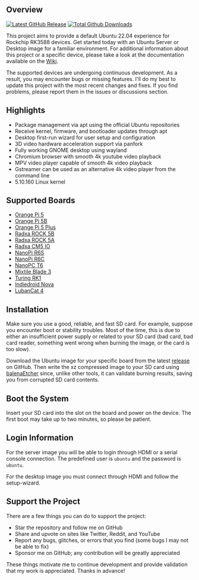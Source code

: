## Overview

[![Latest GitHub Release](https://img.shields.io/github/release/Joshua-Riek/ubuntu-rockchip.svg?label=Latest%20Release)](https://github.com/Joshua-Riek/ubuntu-rockchip/releases/latest)
[![Total Github Downloads](https://img.shields.io/github/downloads/Joshua-Riek/ubuntu-rockchip/total.svg?&color=E95420&label=Total%20Downloads)](https://github.com/Joshua-Riek/ubuntu-rockchip/releases)

This project aims to provide a default Ubuntu 22.04 experience for Rockchip RK3588 devices. Get started today with an Ubuntu Server or Desktop image for a familiar environment. For additional information about this project or a specific device, please take a look at the documentation available on the [Wiki](https://github.com/Joshua-Riek/ubuntu-rockchip/wiki).

The supported devices are undergoing continuous development. As a result, you may encounter bugs or missing features. I'll do my best to update this project with the most recent changes and fixes. If you find problems, please report them in the issues or discussions section.

## Highlights

* Package management via apt using the official Ubuntu repositories
* Receive kernel, firmware, and bootloader updates through apt
* Desktop first-run wizard for user setup and configuration
* 3D video hardware acceleration support via panfork
* Fully working GNOME desktop using wayland
* Chromium browser with smooth 4k youtube video playback
* MPV video player capable of smooth 4k video playback
* Gstreamer can be used as an alternative 4k video player from the command line
* 5.10.160 Linux kernel

## Supported Boards

* [Orange Pi 5](http://www.orangepi.org/html/hardWare/computerAndMicrocontrollers/details/Orange-Pi-5.html)
* [Orange Pi 5B](http://www.orangepi.org/html/hardWare/computerAndMicrocontrollers/details/Orange-Pi-5B.html)
* [Orange Pi 5 Plus](http://www.orangepi.org/html/hardWare/computerAndMicrocontrollers/details/Orange-Pi-5-plus.html)
* [Radxa ROCK 5B](https://wiki.radxa.com/Rock5/hardware/5b)
* [Radxa ROCK 5A](https://wiki.radxa.com/Rock5/hardware/5a)
* [Radxa CM5 IO](https://wiki.radxa.com/Rock5/CM)
* [NanoPi R6S](https://wiki.friendlyelec.com/wiki/index.php/NanoPi_R6S)
* [NanoPi R6C](https://wiki.friendlyelec.com/wiki/index.php/NanoPi_R6C)
* [NanoPC T6](https://wiki.friendlyelec.com/wiki/index.php/NanoPC-T6)
* [Mixtile Blade 3](https://www.mixtile.com/blade-3)
* [Turing RK1](https://turingpi.com/product/turing-rk1)
* [Indiedroid Nova](https://indiedroid.us)
* [LubanCat 4](https://doc.embedfire.com/products/link/zh/latest/linux/ebf_lubancat.html)

## Installation

Make sure you use a good, reliable, and fast SD card. For example, suppose you encounter boot or stability troubles. Most of the time, this is due to either an insufficient power supply or related to your SD card (bad card, bad card reader, something went wrong when burning the image, or the card is too slow).

Download the Ubuntu image for your specific board from the latest [release](https://github.com/Joshua-Riek/ubuntu-rockchip/releases) on GitHub. Then write the xz compressed image to your SD card using [balenaEtcher](https://www.balena.io/etcher) since, unlike other tools, it can validate burning results, saving you from corrupted SD card contents.

## Boot the System

Insert your SD card into the slot on the board and power on the device. The first boot may take up to two minutes, so please be patient.

## Login Information

For the server image you will be able to login through HDMI or a serial console connection. The predefined user is `ubuntu` and the password is `ubuntu`.

For the desktop image you must connect through HDMI and follow the setup-wizard.

## Support the Project

There are a few things you can do to support the project:

* Star the repository and follow me on GitHub
* Share and upvote on sites like Twitter, Reddit, and YouTube
* Report any bugs, glitches, or errors that you find (some bugs I may not be able to fix)
* Sponsor me on GitHub; any contribution will be greatly appreciated

These things motivate me to continue development and provide validation that my work is appreciated. Thanks in advance!
